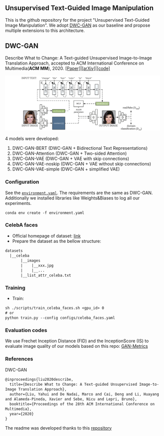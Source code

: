 ## Unsupervised Text-Guided Image Manipulation

This is the github repository for the project "Unsupervised Text-Guided Image Manipulation". We adopt [DWC-GAN](https://dl.acm.org/doi/pdf/10.1145/3394171.3413505) as our baseline and propose multiple extensions to this architecture. 

## DWC-GAN

Describe What to Change: A Text-guided Unsupervised Image-to-Image Translation Approach, accepted to ACM International Conference on Multimedia(**ACM MM**), 2020. [[Paper]](https://dl.acm.org/doi/pdf/10.1145/3394171.3413505)|[[arXiv]](https://arxiv.org/abs/2008.04200)|[[code]](https://github.com/yhlleo/DWC-GAN)

![](./figures/framework.png)


4 models were developed: 
1. DWC-GAN-BERT (DWC-GAN + Bidirectional Text Representations)
2. DWC-GAN-Attention (DWC-GAN + Two-sided Attention)
3. DWC-GAN-VAE (DWC-GAN + VAE with skip connections)
4. DWC-GAN-VAE-noskip (DWC-GAN + VAE without skip connections)
5. DWC-GAN-VAE-simple (DWC-GAN + simplified VAE)


### Configuration

See the [`environment.yaml`](./environment.yaml). The requirements are the same as DWC-GAN. Additionally we installed libraries like Weights&Biases to log all our experiments.

```
conda env create -f environment.yaml
```

### CelebA faces

 - Official homepage of dataset: [link](http://mmlab.ie.cuhk.edu.hk/projects/CelebA.html) 
 - Prepare the dataset as the bellow structure:

```
datasets
  |__celeba
       |__images
       |    |__xxx.jpg
       |    |__...
       |__list_attr_celeba.txt
```


### Training 

 - Train:

```
sh ./scripts/train_celeba_faces.sh <gpu_id> 0 
# or
python train.py --config configs/celeba_faces.yaml
```

### Evaluation codes

We use Frechet Inception Distance (FID) and the InceptionScore (IS) to evaluate image quality of our models based on this repo: [GAN-Metrics](https://github.com/yhlleo/GAN-Metrics)


### References

DWC-GAN

```
@inproceedings{liu2020describe,
  title={Describe What to Change: A Text-guided Unsupervised Image-to-Image Translation Approach},
  author={Liu, Yahui and De Nadai, Marco and Cai, Deng and Li, Huayang and Alameda-Pineda, Xavier and Sebe, Nicu and Lepri, Bruno},
  booktitle={Proceedings of the 28th ACM International Conference on Multimedia},
  year={2020}
}
```


The readme was developed thanks to this [repository](https://github.com/namratadeka/scene-rearrangement/blob/main/README.md) 
